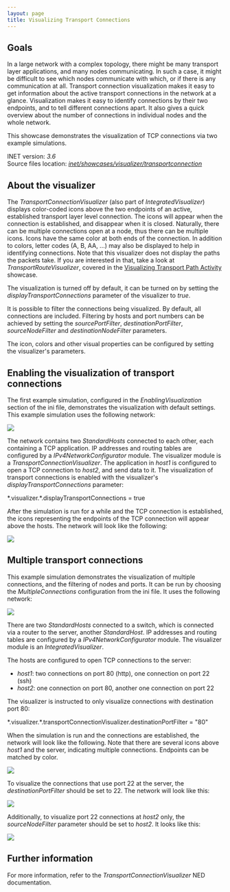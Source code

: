 ```yaml
---
layout: page
title: Visualizing Transport Connections
---
```


Goals
-----

In a large network with a complex topology, there might be many
transport layer applications, and many nodes communicating. In such a
case, it might be difficult to see which nodes communicate with which,
or if there is any communication at all. Transport connection
visualization makes it easy to get information about the active
transport connections in the network at a glance. Visualization makes it
easy to identify connections by their two endpoints, and to tell
different connections apart. It also gives a quick overview about the
number of connections in individual nodes and the whole network.

This showcase demonstrates the visualization of TCP connections via two
example simulations.

INET version: <var>3.6</var><br>
Source files location: <a href="https://github.com/inet-framework/inet-showcases/tree/master/visualizer/transportconnection" target="_blank"><var>inet/showcases/visualizer/transportconnection</var></a>

About the visualizer
--------------------

The <var>TransportConnectionVisualizer</var> (also part of
<var>IntegratedVisualizer</var>) displays color-coded icons above the
two endpoints of an active, established transport layer level
connection. The icons will appear when the connection is established,
and disappear when it is closed. Naturally, there can be multiple
connections open at a node, thus there can be multiple icons. Icons have
the same color at both ends of the connection. In addition to colors,
letter codes (A, B, AA, ...) may also be displayed to help in
identifying connections. Note that this visualizer does not display the
paths the packets take. If you are interested in that, take a look at
<var>TransportRouteVisualizer</var>, covered in the <a href="../transportpathactivity" target="_blank">Visualizing Transport Path Activity</a> showcase.

The visualization is turned off by default, it can be turned on by
setting the <var>displayTransportConnections</var> parameter of the
visualizer to <var>true</var>.

It is possible to filter the connections being visualized. By default,
all connections are included. Filtering by hosts and port numbers can be
achieved by setting the <var>sourcePortFilter</var>,
<var>destinationPortFilter</var>, <var>sourceNodeFilter</var> and
<var>destinationNodeFilter</var> parameters.

The icon, colors and other visual properties can be configured by
setting the visualizer's parameters.

Enabling the visualization of transport connections
---------------------------------------------------

The first example simulation, configured in the
<var>EnablingVisualization</var> section of the ini file, demonstrates
the visualization with default settings. This example simulation uses
the following network: 

<img class="screen" src="simplenetwork.png">

The network contains two <var>StandardHosts</var> connected to each
other, each containing a TCP application. IP addresses and routing
tables are configured by a <var>IPv4NetworkConfigurator</var> module.
The visualizer module is a <var>TransportConnectionVisualizer</var>. The
application in <var>host1</var> is configured to open a TCP connection
to <var>host2</var>, and send data to it. The visualization of transport
connections is enabled with the visualizer's
<var>displayTransportConnections</var> parameter:

<p><div class="snippet">
*.visualizer.*.displayTransportConnections = true
</div></p>

After the simulation is run for a while and the TCP connection is
established, the icons representing the endpoints of the TCP connection
will appear above the hosts. The network will look like the following:

<img class="screen" src="simpleconnection.png">

Multiple transport connections
------------------------------

This example simulation demonstrates the visualization of multiple
connections, and the filtering of nodes and ports. It can be run by
choosing the <var>MultipleConnections</var> configuration from the ini
file. It uses the following network:

<img class="screen" src="complexnetwork.png">

There are two <var>StandardHosts</var> connected to a switch, which is
connected via a router to the server, another <var>StandardHost</var>.
IP addresses and routing tables are configured by a
<var>IPv4NetworkConfigurator</var> module. The visualizer module is an
<var>IntegratedVisualizer</var>.

The hosts are configured to open TCP connections to the server:

-   <var>host1</var>: two connections on port 80 (http), one connection
    on port 22 (ssh)
-   <var>host2</var>: one connection on port 80, another one connection
    on port 22

The visualizer is instructed to only visualize connections with
destination port 80:

<p><div class="snippet">
*.visualizer.*.transportConnectionVisualizer.destinationPortFilter = "80"
</div></p>

When the simulation is run and the connections are established, the
network will look like the following. Note that there are several icons
above <var>host1</var> and the server, indicating multiple connections.
Endpoints can be matched by color.

<img class="screen" src="port80.png">

To visualize the connections that use port 22 at the server, the
<var>destinationPortFilter</var> should be set to 22. The network will
look like this:

<img class="screen" src="port22.png">

Additionally, to visualize port 22 connections at <var>host2</var> only,
the <var>sourceNodeFilter</var> parameter should be set to
<var>host2</var>. It looks like this:

<img class="screen" src="port22host2.png"> <!--
To differentiate connections with the same icon color, capital letters are displayed on the icon.
-->

Further information
-------------------

For more information, refer to the
<var>TransportConnectionVisualizer</var> NED documentation.
